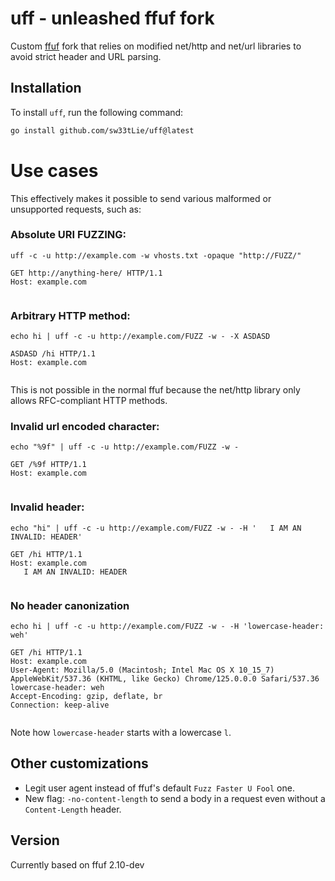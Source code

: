 # uff - unleashed ffuf fork

Custom [ffuf](https://github.com/sw33tLie/uff) fork that relies on modified net/http and net/url libraries to avoid strict header and URL parsing.

## Installation

To install `uff`, run the following command:

```bash
go install github.com/sw33tLie/uff@latest
```

# Use cases

This effectively makes it possible to send various malformed or unsupported requests, such as:

### Absolute URI FUZZING:

`uff -c -u http://example.com -w vhosts.txt -opaque "http://FUZZ/"`
 
```
GET http://anything-here/ HTTP/1.1
Host: example.com


```

### Arbitrary HTTP method:

`echo hi | uff -c -u http://example.com/FUZZ -w - -X ASDASD`
 
```
ASDASD /hi HTTP/1.1
Host: example.com


```

This is not possible in the normal ffuf because the net/http library only allows RFC-compliant HTTP methods.


### Invalid url encoded character:

`echo "%9f" | uff -c -u http://example.com/FUZZ -w -`

```
GET /%9f HTTP/1.1
Host: example.com


```

### Invalid header:

`echo "hi" | uff -c -u http://example.com/FUZZ -w - -H '   I AM AN INVALID: HEADER'`

```http
GET /hi HTTP/1.1
Host: example.com
   I AM AN INVALID: HEADER


```

### No header canonization

`echo hi | uff -c -u http://example.com/FUZZ -w - -H 'lowercase-header: weh'`

```http
GET /hi HTTP/1.1
Host: example.com
User-Agent: Mozilla/5.0 (Macintosh; Intel Mac OS X 10_15_7) AppleWebKit/537.36 (KHTML, like Gecko) Chrome/125.0.0.0 Safari/537.36
lowercase-header: weh
Accept-Encoding: gzip, deflate, br
Connection: keep-alive


```

Note how `lowercase-header` starts with a lowercase `l`.

## Other customizations

- Legit user agent instead of ffuf's default `Fuzz Faster U Fool` one.
- New flag: `-no-content-length` to send a body in a request even without a `Content-Length` header.

## Version

Currently based on ffuf 2.10-dev

